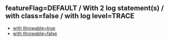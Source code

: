 ## featureFlag=DEFAULT / With 2 log statement(s) / with class=false / with log level=TRACE

* [with throwable=true](throwable-true/index.md)
* [with throwable=false](throwable-false/index.md)


